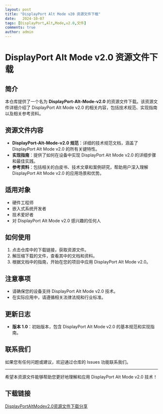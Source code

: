 ```yaml
---
layout: post
title: "DisplayPort Alt Mode v20 资源文件下载"
date:   2024-10-07
tags: [DisplayPort,Alt,Mode,v2.0,文件]
comments: true
author: admin
---
```

# DisplayPort Alt Mode v2.0 资源文件下载

## 简介

本仓库提供了一个名为 **DisplayPort-Alt-Mode-v2.0** 的资源文件下载。该资源文件详细介绍了 DisplayPort Alt Mode v2.0 的相关内容，包括技术规范、实现指南以及相关参考资料。

## 资源文件内容

- **DisplayPort-Alt-Mode-v2.0 规范**：详细的技术规范文档，涵盖了 DisplayPort Alt Mode v2.0 的所有关键特性。
- **实现指南**：提供了如何在设备中实现 DisplayPort Alt Mode v2.0 的详细步骤和最佳实践。
- **参考资料**：包括相关的白皮书、技术文章和案例研究，帮助用户深入理解 DisplayPort Alt Mode v2.0 的应用场景和优势。

## 适用对象

- 硬件工程师
- 嵌入式系统开发者
- 技术爱好者
- 对 DisplayPort Alt Mode v2.0 感兴趣的任何人

## 如何使用

1. 点击仓库中的下载链接，获取资源文件。
2. 解压缩下载的文件，查看其中的文档和资料。
3. 根据文档中的指南，开始在您的项目中应用 DisplayPort Alt Mode v2.0。

## 注意事项

- 请确保您的设备支持 DisplayPort Alt Mode v2.0 技术。
- 在实际应用中，请遵循相关法律法规和行业标准。

## 更新日志

- **版本 1.0**：初始版本，包含 DisplayPort Alt Mode v2.0 的基本规范和实现指南。

## 联系我们

如果您有任何问题或建议，欢迎通过仓库的 Issues 功能联系我们。

---

希望本资源文件能够帮助您更好地理解和应用 DisplayPort Alt Mode v2.0 技术！

## 下载链接

[DisplayPortAltModev2.0资源文件下载分享](https://pan.quark.cn/s/3fe9157b4785)